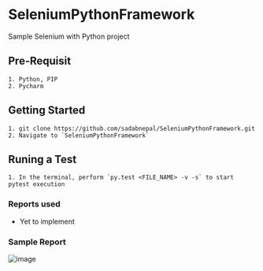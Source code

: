 # SeleniumPythonFramework
Sample Selenium with Python project

## Pre-Requisit
```
1. Python, PIP
2. Pycharm
```

## Getting Started
```
1. git clone https://github.com/sadabnepal/SeleniumPythonFramework.git
2. Navigate to `SeleniumPythonFramework`
```

## Runing a Test
```
1. In the terminal, perform `py.test <FILE_NAME> -v -s` to start pytest execution
```

### Reports used
- Yet to implement

### Sample Report
![image](https://user-images.githubusercontent.com/65847528/107117176-685d5280-689e-11eb-94f0-2cdd18c58f9d.png)
